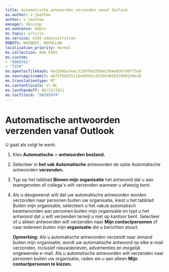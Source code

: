 ```yaml
---
title: Automatische antwoorden verzenden vanaf Outlook
ms.author: v-jmathew
author: v-jmathew
manager: dansimp
ms.audience: Admin
ms.topic: article
ms.service: o365-administration
ROBOTS: NOINDEX, NOFOLLOW
localization_priority: Normal
ms.collection: Adm_O365
ms.custom:
- "9000761"
- "7254"
ms.openlocfilehash: 0ed306ba7eec3256f6d25b642564a83bfd8ff5e9
ms.sourcegitcommit: ab75f66355116e995b3cb5505465b31989339e28
ms.translationtype: MT
ms.contentlocale: nl-NL
ms.lasthandoff: 08/13/2021
ms.locfileid: "58295974"
---
```

# <a name="send-automatic-replies-from-outlook"></a>Automatische antwoorden verzenden vanaf Outlook

U gaat als volgt te werk:

1. Kies **Automatische**  >  **antwoorden bestand.**
2. Selecteer in **het vak Automatische** antwoorden de optie Automatische antwoorden **verzenden.**
3. Typ op het tabblad **Binnen mijn organisatie** het antwoord dat u aan teamgenoten of collega's wilt verzenden wanneer u afwezig bent.
4. Als u desgewenst wilt dat uw automatische antwoorden worden verzonden naar  personen buiten uw organisatie, kiest u het tabblad Buiten mijn organisatie, selecteert u het vakJe automatisch beantwoorden aan personen buiten mijn organisatie en typt u het antwoord dat u wilt verzenden terwijl u niet op kantoor bent.  Selecteer of u alleen antwoorden wilt verzenden naar **Mijn contactpersonen** of naar iedereen buiten mijn **organisatie** die u berichten stuurt.

    **Opmerking:** Als u  automatische antwoorden verzendt naar iemand buiten mijn organisatie, wordt uw automatische antwoord op elke e-mail verzonden, inclusief nieuwsbrieven, advertenties en mogelijk ongewenste e-mail. Als u automatische antwoorden wilt verzenden naar personen buiten uw organisatie, raden we u aan alleen **Mijn contactpersonen te kiezen.**
